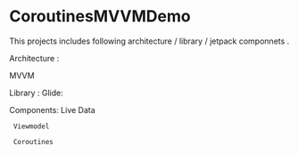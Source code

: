 # CoroutinesMVVMDemo

This projects includes following architecture /  library / jetpack componnets .

Architecture :

   MVVM 
   
Library :
    Glide:
    
Components:
     Live Data 
     
     Viewmodel
     
     Coroutines 
     
     
    
   
